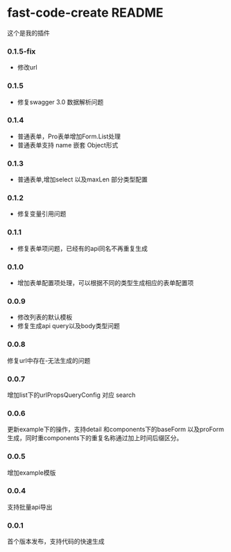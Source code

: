 # fast-code-create README

这个是我的插件

### 0.1.5-fix
- 修改url

### 0.1.5
- 修复swagger 3.0 数据解析问题

### 0.1.4
- 普通表单，Pro表单增加Form.List处理
- 普通表单支持 name 嵌套 Object形式

### 0.1.3
- 普通表单,增加select 以及maxLen 部分类型配置

### 0.1.2
- 修复变量引用问题

### 0.1.1
- 修复表单项问题，已经有的api同名不再重复生成

### 0.1.0
- 增加表单配置项处理，可以根据不同的类型生成相应的表单配置项

### 0.0.9
- 修改列表的默认模板
- 修复生成api query以及body类型问题

### 0.0.8
修复url中存在-无法生成的问题
### 0.0.7
增加list下的urlPropsQueryConfig 对应 search

### 0.0.6
更新example下的操作，支持detail 和components下的baseForm 以及proForm生成，同时重components下的重复名称通过加上时间后缀区分。

### 0.0.5
增加example模版

### 0.0.4
支持批量api导出

### 0.0.1

首个版本发布，支持代码的快速生成